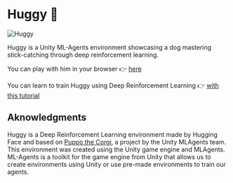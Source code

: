 # Huggy 🐶 
<img src="https://huggingface.co/datasets/huggingface-deep-rl-course/course-images/resolve/main/en/notebooks/unit-bonus1/huggy.jpg" alt="Huggy"/>

Huggy is a Unity ML-Agents environment showcasing a dog mastering stick-catching through deep reinforcement learning.

You can play with him in your browser 👉 [here](https://huggingface.co/spaces/ThomasSimonini/Huggy)

You can learn to train Huggy using Deep Reinforcement Learning 👉 [with this tutorial](https://huggingface.co/learn/deep-rl-course/unitbonus1/introduction)

## Aknowledgments

Huggy is a Deep Reinforcement Learning environment made by Hugging Face and based on [Puppo the Corgi](https://blog.unity.com/technology/puppo-the-corgi-cuteness-overload-with-the-unity-ml-agents-toolkit), a project by the Unity MLAgents team. This environment was created using the Unity game engine and MLAgents. ML-Agents is a toolkit for the game engine from Unity that allows us to create environments using Unity or use pre-made environments to train our agents.

